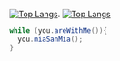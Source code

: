 [![Top Langs](https://github-readme-stats.vercel.app/api?username=sepehrtvk&show_icons=true&theme=radical)](https://github.com/anuraghazra/github-readme-stats).  [![Top Langs](https://github-readme-stats.vercel.app/api/top-langs/?username=sepehrtvk&layout=compact)](https://github.com/anuraghazra/github-readme-stats)

```Java
while (you.areWithMe()){
  you.miaSanMia();
}
```

